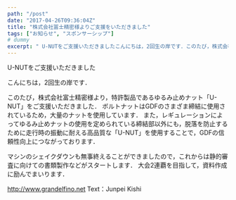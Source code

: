 ```yaml
---
path: "/post"
date: "2017-04-26T09:36:04Z"
title: "株式会社冨士精密様よりご支援をいただきました"
tags: ["お知らせ", "スポンサーシップ"]
# dummy
excerpt: " U-NUTをご支援いただきましたこんにちは，2回生の岸です．このたび，株式会社富士精密様より，特許製品であるゆるみ止めナット「U-NUT」をご支援いただきました．ボルトナットはGDFのさまざま締結..."
---
```


[](26-1.jpg) U-NUTをご支援いただきました

こんにちは，2回生の岸です．

このたび，株式会社富士精密様より，特許製品であるゆるみ止めナット「U-NUT」をご支援いただきました．
ボルトナットはGDFのさまざま締結に使用されているため，大量のナットを使用しています．
また，レギュレーションによってゆるみ止めナットの使用を定められている締結部以外にも，脱落を防止するために走行時の振動に耐える高品質な「U-NUT」を使用することで，GDFの信頼性向上につながっております．

マシンのシェイクダウンも無事終えることができましたので，これからは静的審査に向けての書類製作などがスタートします．
大会2連覇を目指して，資料作成に励んでまいります．

http://www.grandelfino.net
Text：Junpei Kishi